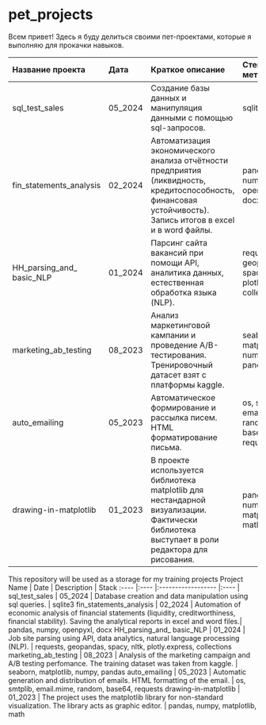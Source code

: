 # pet_projects
Всем привет!
Здесь я буду делиться своими пет-проектами, которые я выполняю для прокачки навыков.



 Название проекта | Дата | Краткое описание | Стек и методы 
:---- |:---- |:------------------ |:---- |
 sql_test_sales | 05_2024 | Создание базы данных и манипуляция данными с помощью sql-запросов. | sqlite3
 fin_statements_analysis | 02_2024 | Автоматизация экономического анализа отчётности предприятия (ликвидность, кредитоспособность, финансовая устойчивость). Запись итогов в excel и в word файлы. | pandas, numpy, openpyxl, docx
 HH_parsing_and_ basic_NLP | 01_2024 | Парсинг сайта вакансий при помощи API, аналитика данных, естественная обработка языка (NLP).  | requests, geopandas, spacy, nltk, plotly.express, collections 
 marketing_ab_testing | 08_2023 | Анализ маркетинговой кампании и проведение A/B-тестирования. Тренировочный датасет взят с платформы kaggle. | seaborn, matplotlib, numpy, pandas 
 auto_emailing | 05_2023 | Автоматическое формирование и рассылка писем. HTML форматирование письма. | os, smtplib, email.mime, random, base64, requests
 drawing-in-matplotlib | 01_2023 | В проекте используется библиотека matplotlib для нестандарной визуализации. Фактически библиотека выступает в роли редактора для рисования. | pandas, numpy, matplotlib, math 



This repository will be used as a storage for my training projects
Project Name | Date | Description | Stack
:---- |:---- |:------------------ |:---- |
 sql_test_sales | 05_2024 | Database creation and data manipulation using sql queries. | sqlite3
 fin_statements_analysis | 02_2024 | Automation of economic analysis of financial statements (liquidity, creditworthiness, financial stability). Saving the analytical reports in excel and word files.| pandas, numpy, openpyxl, docx
 HH_parsing_and_ basic_NLP | 01_2024 | Job site parsing using API, data analytics, natural language processing (NLP).  | requests, geopandas, spacy, nltk, plotly.express, collections 
 marketing_ab_testing | 08_2023 | Analysis of the marketing campaign and A/B testing perfomance. The training dataset was taken from kaggle. | seaborn, matplotlib, numpy, pandas 
 auto_emailing | 05_2023 | Automatic generation and distribution of emails. HTML formatting of the email. | os, smtplib, email.mime, random, base64, requests
 drawing-in-matplotlib | 01_2023 | The project uses the matplotlib library for non-standard visualization. The library acts as graphic editor. | pandas, numpy, matplotlib, math 


